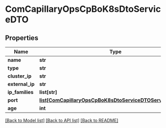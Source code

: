 # ComCapillaryOpsCpBoK8sDtoServiceDTO

## Properties
Name | Type | Description | Notes
------------ | ------------- | ------------- | -------------
**name** | **str** |  | [optional] 
**type** | **str** |  | [optional] 
**cluster_ip** | **str** |  | [optional] 
**external_ip** | **str** |  | [optional] 
**ip_families** | **list[str]** |  | [optional] 
**port** | [**list[ComCapillaryOpsCpBoK8sDtoServiceDTOServicePortDTO]**](ComCapillaryOpsCpBoK8sDtoServiceDTOServicePortDTO.md) |  | [optional] 
**age** | **int** |  | [optional] 

[[Back to Model list]](../README.md#documentation-for-models) [[Back to API list]](../README.md#documentation-for-api-endpoints) [[Back to README]](../README.md)


